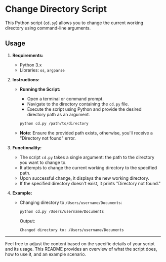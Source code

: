 # Change Directory Script

This Python script (`cd.py`) allows you to change the current working directory using command-line arguments.

## Usage

1. **Requirements:**
   - Python 3.x
   - Libraries: `os`, `argparse`

2. **Instructions:**

   - **Running the Script:**
     - Open a terminal or command prompt.
     - Navigate to the directory containing the `cd.py` file.
     - Execute the script using Python and provide the desired directory path as an argument.

     ```bash
     python cd.py /path/to/directory
     ```

   - **Note:** Ensure the provided path exists, otherwise, you'll receive a "Directory not found" error.

3. **Functionality:**

   - The script `cd.py` takes a single argument: the path to the directory you want to change to.
   - It attempts to change the current working directory to the specified path.
   - Upon successful change, it displays the new working directory.
   - If the specified directory doesn't exist, it prints "Directory not found."

4. **Example:**

   - Changing directory to `/Users/username/Documents`:

     ```bash
     python cd.py /Users/username/Documents
     ```
     Output:
     ```
     Changed directory to: /Users/username/Documents
     ```

---

Feel free to adjust the content based on the specific details of your script and its usage. This README provides an overview of what the script does, how to use it, and an example scenario.
